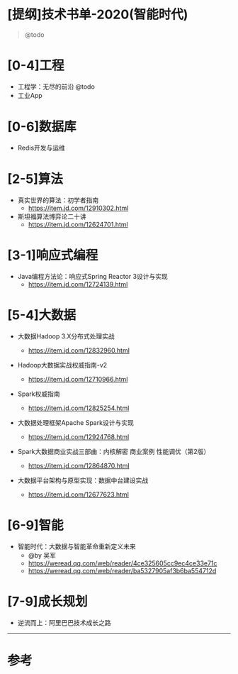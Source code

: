 # [提纲]技术书单-2020(智能时代)

> @todo

# [0-4]工程

- 工程学：无尽的前沿 @todo
- 工业App



# [0-6]数据库

- Redis开发与运维

# [2-5]算法

- 真实世界的算法：初学者指南
  - https://item.jd.com/12910302.html
- 斯坦福算法博弈论二十讲
  - https://item.jd.com/12624701.html

# [3-1]响应式编程

- Java编程方法论：响应式Spring Reactor 3设计与实现
  - https://item.jd.com/12724139.html

# [5-4]大数据

- 大数据Hadoop 3.X分布式处理实战
  - https://item.jd.com/12832960.html
- Hadoop大数据实战权威指南-v2
  - https://item.jd.com/12710966.html

- Spark权威指南
  - https://item.jd.com/12825254.html

- 大数据处理框架Apache Spark设计与实现
  - https://item.jd.com/12924768.html

- Spark大数据商业实战三部曲：内核解密 商业案例 性能调优（第2版）
  - https://item.jd.com/12864870.html

- 大数据平台架构与原型实现：数据中台建设实战
  - https://item.jd.com/12677623.html

# [6-9]智能

- 智能时代：大数据与智能革命重新定义未来
  - @by 吴军
  - https://weread.qq.com/web/reader/4ce325605cc9ec4ce33e71c
  - https://weread.qq.com/web/reader/ba5327905af3b6ba554712d

# [7-9]成长规划

- 逆流而上：阿里巴巴技术成长之路

---

# 参考